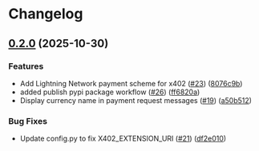 # Changelog

## [0.2.0](https://github.com/google-agentic-commerce/a2a-x402/compare/v0.1.0...v0.2.0) (2025-10-30)


### Features

* Add Lightning Network payment scheme for x402 ([#23](https://github.com/google-agentic-commerce/a2a-x402/issues/23)) ([8076c9b](https://github.com/google-agentic-commerce/a2a-x402/commit/8076c9b8b0f27f8d8c220a531ff102981e2c292c))
* added publish pypi package workflow ([#26](https://github.com/google-agentic-commerce/a2a-x402/issues/26)) ([ff6820a](https://github.com/google-agentic-commerce/a2a-x402/commit/ff6820a781608e03759c9de9c1d93a5393193bb8))
* Display currency name in payment request messages ([#19](https://github.com/google-agentic-commerce/a2a-x402/issues/19)) ([a50b512](https://github.com/google-agentic-commerce/a2a-x402/commit/a50b512a61880c180bc82c1332aee271f46942b6))


### Bug Fixes

* Update config.py to fix X402_EXTENSION_URI ([#21](https://github.com/google-agentic-commerce/a2a-x402/issues/21)) ([df2e010](https://github.com/google-agentic-commerce/a2a-x402/commit/df2e010cec54b2397d9c6a4e7d27061c05e7f73c))
